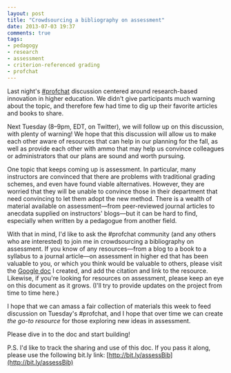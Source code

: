 ```yaml
---
layout: post
title: "Crowdsourcing a bibliography on assessment"
date: 2013-07-03 19:37
comments: true
tags: 
- pedagogy
- research
- assessment
- criterion-referenced grading
- profchat
---
```



Last night's [\#profchat](https://twitter.com/search/realtime?q=%23profchat&src=savs) discussion centered around research-based innovation in higher education. We didn't give participants much warning about the topic, and therefore few had time to dig up their favorite articles and books to share.

Next Tuesday (8–9pm, EDT, on Twitter), we will follow up on this discussion, with plenty of warning! We hope that this discussion will allow us to make each other aware of resources that can help in our planning for the fall, as well as provide each other with ammo that may help us convince colleagues or administrators that our plans are sound and worth pursuing.

One topic that keeps coming up is assessment. In particular, many instructors are convinced that there are problems with traditional grading schemes, and even have found viable alternatives. However, they are worried that they will be unable to convince those in their department that need convincing to let them adopt the new method. There is a wealth of material available on assessment—from peer-reviewed journal articles to anecdata supplied on instructors' blogs—but it can be hard to find, especially when written by a pedagogue from another field.

With that in mind, I'd like to ask the #profchat community (and any others who are interested) to join me in crowdsourcing a bibliography on assessment. If you know of any resources—from a blog to a book to a syllabus to a journal article—on assessment in higher ed that has been valuable to you, or which you think would be valuable to others, please visit the [Google doc][bib] I created, and add the citation and link to the resource. Likewise, if you're looking for resources on assessment, please keep an eye on this document as it grows. (I'll try to provide updates on the project from time to time here.)

I hope that we can amass a fair collection of materials this week to feed discussion on Tuesday's #profchat, and I hope that over time we can create *the go-to resource* for those exploring new ideas in assessment.

Please dive in to the doc and start building!

P.S. I'd like to track the sharing and use of this doc. If you pass it along, please use the following bit.ly link: [http://bit.ly/assessBib](http://bit.ly/assessBib)


[bib]: http://bit.ly/assessBib